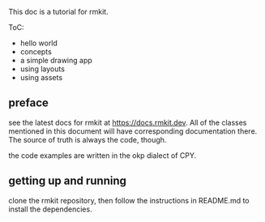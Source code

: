 This doc is a tutorial for rmkit.

ToC:

* hello world
* concepts
* a simple drawing app
* using layouts
* using assets


## preface

see the latest docs for rmkit at https://docs.rmkit.dev. All of the classes mentioned
in this document will have corresponding documentation there. The source of truth
is always the code, though.

the code examples are written in the okp dialect of CPY.

## getting up and running

clone the rmkit repository, then follow the instructions in README.md to install the dependencies.

